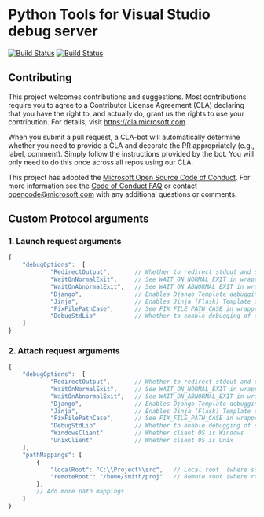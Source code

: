 # Python Tools for Visual Studio debug server

[![Build Status](https://ptvsd.visualstudio.com/_apis/public/build/definitions/557bd35a-f98d-4c49-9bc9-c7d548f78e4d/1/badge)](https://ptvsd.visualstudio.com/ptvsd/ptvsd%20Team/_build/index?definitionId=1)
[![Build Status](https://travis-ci.org/Microsoft/ptvsd.svg?branch=master)](https://travis-ci.org/Microsoft/ptvsd)

## Contributing

This project welcomes contributions and suggestions.  Most contributions require you to agree to a
Contributor License Agreement (CLA) declaring that you have the right to, and actually do, grant us
the rights to use your contribution. For details, visit https://cla.microsoft.com.

When you submit a pull request, a CLA-bot will automatically determine whether you need to provide
a CLA and decorate the PR appropriately (e.g., label, comment). Simply follow the instructions
provided by the bot. You will only need to do this once across all repos using our CLA.

This project has adopted the [Microsoft Open Source Code of Conduct](https://opensource.microsoft.com/codeofconduct/).
For more information see the [Code of Conduct FAQ](https://opensource.microsoft.com/codeofconduct/faq/) or
contact [opencode@microsoft.com](mailto:opencode@microsoft.com) with any additional questions or comments.

## Custom Protocol arguments

### 1. Launch request arguments
```js
{
    "debugOptions":  [
            "RedirectOutput",       // Whether to redirect stdout and stderr (see pydevd_comm.CMD_REDIRECT_OUTPUT)
            "WaitOnNormalExit",     // See WAIT_ON_NORMAL_EXIT in wrapper.py
            "WaitOnAbnormalExit",   // See WAIT_ON_ABNORMAL_EXIT in wrapper.py
            "Django",               // Enables Django Template debugging
            "Jinja",                // Enables Jinja (Flask) Template debugging
            "FixFilePathCase",      // See FIX_FILE_PATH_CASE in wrapper.py
            "DebugStdLib"           // Whether to enable debugging of standard library functions
    ]
}
```

### 2. Attach request arguments
```js
{
    "debugOptions":  [
            "RedirectOutput",       // Whether to redirect stdout and stderr (see pydevd_comm.CMD_REDIRECT_OUTPUT)
            "WaitOnNormalExit",     // See WAIT_ON_NORMAL_EXIT in wrapper.py
            "WaitOnAbnormalExit",   // See WAIT_ON_ABNORMAL_EXIT in wrapper.py
            "Django",               // Enables Django Template debugging
            "Jinja",                // Enables Jinja (Flask) Template debugging
            "FixFilePathCase",      // See FIX_FILE_PATH_CASE in wrapper.py
            "DebugStdLib"           // Whether to enable debugging of standard library functions
            "WindowsClient"         // Whether client OS is Windows
            "UnixClient"            // Whether client OS is Unix
    ],
    "pathMappings": [
        {
            "localRoot": "C:\\Project\\src",   // Local root  (where source and debugger running)
            "remoteRoot": "/home/smith/proj"   // Remote root (where remote code is running)
        },
        // Add more path mappings
    ]
}
```
